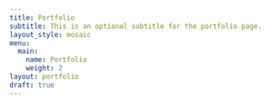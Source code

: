 ```yaml
---
title: Portfolio
subtitle: This is an optional subtitle for the portfolio page.
layout_style: mosaic
menu:
  main:
    name: Portfolio
    weight: 2
layout: portfolio
draft: true
---
```

